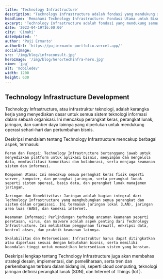 ```yaml
---
title: 'Technology Infrastructure'
description: "Technology Infrastructure adalah fondasi yang mendukung semua sistem teknologi informasi dalam sebuah organisasi. Dalam artikel ini, kami akan membahas arti, peran, dan pentingnya Technology Infrastructure dalam mengoperasikan bisnis modern."
headline: 'Memahami Technology Infrastructure: Fondasi Utama untuk Bisnis Digital yang Sukses'
excerpt: 'Technology Infrastructure adalah fondasi yang mendukung semua sistem teknologi informasi dalam sebuah organisasi. Ini mencakup perangkat keras, perangkat lunak, jaringan, dan sumber daya lainnya yang diperlukan untuk mendukung operasi sehari-hari dan pertumbuhan bisnis. Dalam artikel ini, kami akan membahas secara mendalam tentang peran, fungsi, komponen utama, serta strategi desain dan implementasi Technology Infrastructure yang efektif.'
date: '2023-04-19T16:00:00'
city: 'Cimahi'
dateUpdated: ''
author: 'Puji Ermanto'
authorUrl: 'https://pujiermanto-portfolio.vercel.app/'
socialImage:
src: '/img/blog/infraconsult.jpg'
heroImage: '/img/blog/hero/techinfra-hero.jpg'
mime: 'jpg'
alt: 'mobiledev'
width: 1200
height: 630
---  
```


## Technology Infrastructure Development

Technology Infrastructure, atau infrastruktur teknologi, adalah kerangka kerja yang menyediakan dasar untuk semua sistem teknologi informasi dalam sebuah organisasi. Ini mencakup perangkat keras, perangkat lunak, jaringan, dan sumber daya lainnya yang diperlukan untuk mendukung operasi sehari-hari dan pertumbuhan bisnis.

Deskripsi mendalam tentang Technology Infrastructure mencakup berbagai aspek, termasuk:
```
Peran dan Fungsi: Technology Infrastructure bertanggung jawab untuk menyediakan platform untuk aplikasi bisnis, menyimpan dan mengelola data, memfasilitasi komunikasi dan kolaborasi, serta menjaga keamanan sistem dan informasi.

Komponen Utama: Ini mencakup semua perangkat keras fisik seperti server, komputer, dan perangkat jaringan, serta perangkat lunak seperti sistem operasi, basis data, dan perangkat lunak manajemen jaringan.

Jaringan dan Konektivitas: Jaringan adalah bagian integral dari Technology Infrastructure yang menghubungkan semua perangkat dan sistem dalam organisasi. Ini termasuk jaringan lokal (LAN), jaringan area luas (WAN), dan koneksi internet.

Keamanan Informasi: Perlindungan terhadap ancaman keamanan seperti peretasan, virus, dan malware adalah aspek penting dari Technology Infrastructure. Ini melibatkan penggunaan firewall, enkripsi data, kontrol akses, dan praktik keamanan lainnya.

Skalabilitas dan Ketersediaan: Infrastruktur harus dapat ditingkatkan atau diperluas sesuai dengan kebutuhan bisnis, serta memiliki keandalan tinggi untuk memastikan ketersediaan sistem yang konstan.
```
Deskripsi lengkap tentang Technology Infrastructure juga akan membahas strategi desain, implementasi, dan pemeliharaan, serta tren dan perkembangan terbaru dalam bidang ini, seperti cloud computing, teknologi jaringan definisi perangkat lunak (SDN), dan Internet of Things (IoT).